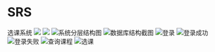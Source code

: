 # SRS
选课系统
![]( "类图")
![]( "顺序图")
![](http://ww2.sinaimg.cn/mw690/006mLX4Fgw1f5i74xtjt6j30810glabf.jpg "系统分层结构图")
![](http://ww1.sinaimg.cn/mw690/006mLX4Fgw1f5i763slfaj30mn04mgnc.jpg "数据库结构截图")
![](http://ww2.sinaimg.cn/mw690/006mLX4Fgw1f5i4xdjtb9j30qi0e6gmm.jpg "登录")
![](http://ww3.sinaimg.cn/mw690/006mLX4Fgw1f5i6z0bejej30qh0e0dgn.jpg "登录成功")
![](http://ww4.sinaimg.cn/mw690/006mLX4Fgw1f5i6zr5qxjj30qk0e03zb.jpg "登录失败")
![](http://ww3.sinaimg.cn/mw690/006mLX4Fgw1f5i70d3wkzj30qh0e1di9.jpg "查询课程")
![](http://ww2.sinaimg.cn/mw690/006mLX4Fgw1f5i70v0g46j30qf0evgp1.jpg "选课")
